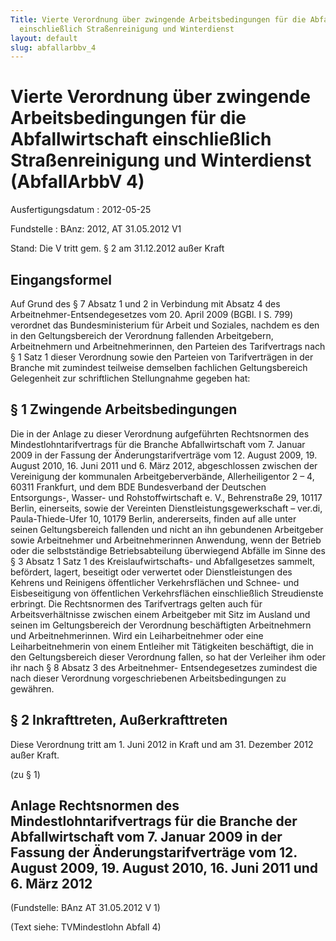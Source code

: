 ```yaml
---
Title: Vierte Verordnung über zwingende Arbeitsbedingungen für die Abfallwirtschaft
  einschließlich Straßenreinigung und Winterdienst
layout: default
slug: abfallarbbv_4
---
```


# Vierte Verordnung über zwingende Arbeitsbedingungen für die Abfallwirtschaft einschließlich Straßenreinigung und Winterdienst (AbfallArbbV 4)

Ausfertigungsdatum
:   2012-05-25

Fundstelle
:   BAnz: 2012, AT 31.05.2012 V1

Stand: Die V tritt gem. § 2 am 31.12.2012 außer Kraft

## Eingangsformel

Auf Grund des § 7 Absatz 1 und 2 in Verbindung mit Absatz 4 des
Arbeitnehmer-Entsendegesetzes vom 20. April 2009 (BGBl. I S. 799)
verordnet das Bundesministerium für Arbeit und Soziales, nachdem es
den in den Geltungsbereich der Verordnung fallenden Arbeitgebern,
Arbeitnehmern und Arbeitnehmerinnen, den Parteien des Tarifvertrags
nach § 1 Satz 1 dieser Verordnung sowie den Parteien von
Tarifverträgen in der Branche mit zumindest teilweise demselben
fachlichen Geltungsbereich Gelegenheit zur schriftlichen Stellungnahme
gegeben hat:


## § 1 Zwingende Arbeitsbedingungen

Die in der Anlage zu dieser Verordnung aufgeführten Rechtsnormen des
Mindestlohntarifvertrags für die Branche Abfallwirtschaft vom 7.
Januar 2009 in der Fassung der Änderungstarifverträge vom 12. August
2009, 19. August 2010, 16. Juni 2011 und 6. März 2012, abgeschlossen
zwischen der Vereinigung der kommunalen Arbeitgeberverbände,
Allerheiligentor 2 – 4, 60311 Frankfurt, und dem BDE Bundesverband der
Deutschen Entsorgungs-, Wasser- und Rohstoffwirtschaft e. V.,
Behrenstraße 29, 10117 Berlin, einerseits, sowie der Vereinten
Dienstleistungsgewerkschaft – ver.di, Paula-Thiede-Ufer 10, 10179
Berlin, andererseits, finden auf alle unter seinen Geltungsbereich
fallenden und nicht an ihn gebundenen Arbeitgeber sowie Arbeitnehmer
und Arbeitnehmerinnen Anwendung, wenn der Betrieb oder die
selbstständige Betriebsabteilung überwiegend Abfälle im Sinne des § 3
Absatz 1 Satz 1 des Kreislaufwirtschafts- und Abfallgesetzes sammelt,
befördert, lagert, beseitigt oder verwertet oder Dienstleistungen des
Kehrens und Reinigens öffentlicher Verkehrsflächen und Schnee- und
Eisbeseitigung von öffentlichen Verkehrsflächen einschließlich
Streudienste erbringt. Die Rechtsnormen des Tarifvertrags gelten auch
für Arbeitsverhältnisse zwischen einem Arbeitgeber mit Sitz im Ausland
und seinen im Geltungsbereich der Verordnung beschäftigten
Arbeitnehmern und Arbeitnehmerinnen. Wird ein Leiharbeitnehmer oder
eine Leiharbeitnehmerin von einem Entleiher mit Tätigkeiten
beschäftigt, die in den Geltungsbereich dieser Verordnung fallen, so
hat der Verleiher ihm oder ihr nach § 8 Absatz 3 des Arbeitnehmer-
Entsendegesetzes zumindest die nach dieser Verordnung vorgeschriebenen
Arbeitsbedingungen zu gewähren.


## § 2 Inkrafttreten, Außerkrafttreten

Diese Verordnung tritt am 1. Juni 2012 in Kraft und am 31. Dezember
2012 außer Kraft.

(zu § 1)

## Anlage Rechtsnormen des Mindestlohntarifvertrags für die Branche der Abfallwirtschaft vom 7. Januar 2009 in der Fassung der Änderungstarifverträge vom 12. August 2009, 19. August 2010, 16. Juni 2011 und 6. März 2012

(Fundstelle: BAnz AT 31.05.2012 V 1)

(Text siehe: TVMindestlohn Abfall 4)


